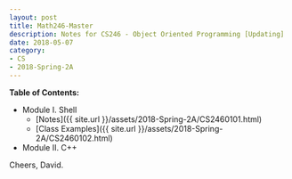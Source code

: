 ```yaml
---
layout: post
title: Math246-Master
description: Notes for CS246 - Object Oriented Programming [Updating]
date: 2018-05-07
category:
- CS
- 2018-Spring-2A
---
```




**Table of Contents:**

- Module I. Shell
  - [Notes]({{ site.url }}/assets/2018-Spring-2A/CS2460101.html)
  - [Class Examples]({{ site.url }}/assets/2018-Spring-2A/CS2460102.html)
- Module II. C++



Cheers, David.

